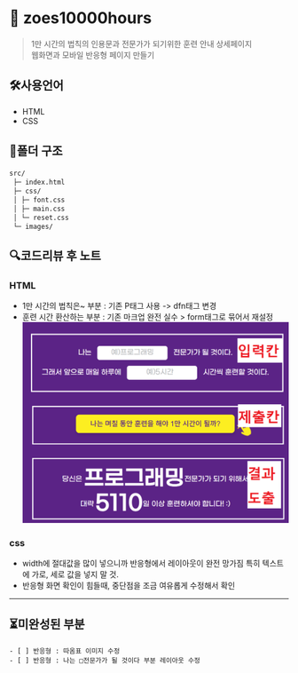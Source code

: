 # 🚀 zoes10000hours
> 1만 시간의 법칙의 인용문과 전문가가 되기위한 훈련 안내 상세페이지  
> 웹화면과 모바일 반응형 페이지 만들기
> 
## 🛠️사용언어
- HTML
- CSS

## 📂폴더 구조

```text
src/
 ├─ index.html
 ├─ css/
 │ ├─ font.css
 │ ├─ main.css
 │ └─ reset.css
 └─ images/
```

## 🔍코드리뷰 후 노트

### HTML
- 1만 시간의 법칙은~ 부분 : 기존 P태그 사용 -> dfn태그 변경
- 훈련 시간 환산하는 부분 : 기존 마크업 완전 실수 > form태그로 묶어서 재설정  
  ![마크업 실수 화면](./마크업실수.png)

### css
- width에 절대값을 많이 넣으니까 반응형에서 레이아웃이 완전 망가짐
  특히 텍스트에 가로, 세로 값을 넣지 말 것.
- 반응형 화면 확인이 힘들때, 중단점을 조금 여유롭게 수정해서 확인

---

## ⏳미완성된 부분
```ul
- [ ] 반응형 : 따옴표 이미지 수정
- [ ] 반응형 : 나는 □전문가가 될 것이다 부분 레이아웃 수정
```
